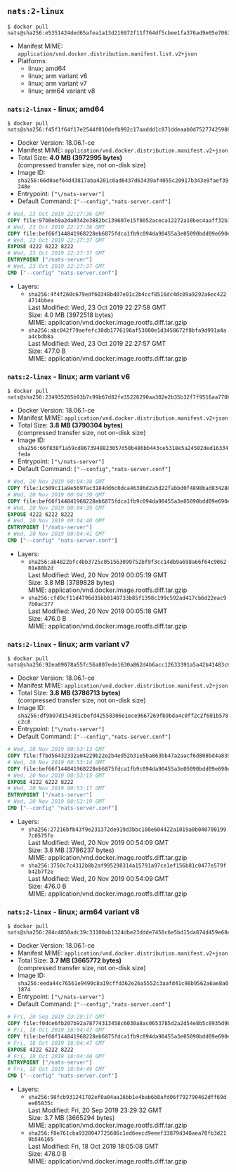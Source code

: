 ## `nats:2-linux`

```console
$ docker pull nats@sha256:e5351424ded65afea1a13d216972f11f764df5cbee1fa376ad9e05e706336a5c
```

-	Manifest MIME: `application/vnd.docker.distribution.manifest.list.v2+json`
-	Platforms:
	-	linux; amd64
	-	linux; arm variant v6
	-	linux; arm variant v7
	-	linux; arm64 variant v8

### `nats:2-linux` - linux; amd64

```console
$ docker pull nats@sha256:f45f1f64f17e2544f010defb992c17aaddd1c871ddeaab0d752774259883afca
```

-	Docker Version: 18.06.1-ce
-	Manifest MIME: `application/vnd.docker.distribution.manifest.v2+json`
-	Total Size: **4.0 MB (3972995 bytes)**  
	(compressed transfer size, not on-disk size)
-	Image ID: `sha256:66d0aef64d43817aba4201c0ad6437d63439af4055c20917b343e9faef39248e`
-	Entrypoint: `["\/nats-server"]`
-	Default Command: `["--config","nats-server.conf"]`

```dockerfile
# Wed, 23 Oct 2019 22:27:36 GMT
COPY file:97b0eb9a2da0342e3882bc139607e15f8052aceca12272a10bec4aaff32b13e6 in /nats-server 
# Wed, 23 Oct 2019 22:27:36 GMT
COPY file:bef66f144841968228eb6875fdca1fb9c094da90455a3e05090bdd09e690e7ea in /nats-server.conf 
# Wed, 23 Oct 2019 22:27:37 GMT
EXPOSE 4222 6222 8222
# Wed, 23 Oct 2019 22:27:37 GMT
ENTRYPOINT ["/nats-server"]
# Wed, 23 Oct 2019 22:27:37 GMT
CMD ["--config" "nats-server.conf"]
```

-	Layers:
	-	`sha256:4f4f260c679edf60348bd07e01c2b4ccf8516dc4dc09a9292a6ec4224714bbea`  
		Last Modified: Wed, 23 Oct 2019 22:27:58 GMT  
		Size: 4.0 MB (3972518 bytes)  
		MIME: application/vnd.docker.image.rootfs.diff.tar.gzip
	-	`sha256:abc042f79aefefc30db1776196af53000e1d3458672f8bfa9d991a4aa4cbdb8a`  
		Last Modified: Wed, 23 Oct 2019 22:27:57 GMT  
		Size: 477.0 B  
		MIME: application/vnd.docker.image.rootfs.diff.tar.gzip

### `nats:2-linux` - linux; arm variant v6

```console
$ docker pull nats@sha256:234935205b93b7c99b67d82fe35226290aa302e2b35b32f7f9516aa770bf6003
```

-	Docker Version: 18.06.1-ce
-	Manifest MIME: `application/vnd.docker.distribution.manifest.v2+json`
-	Total Size: **3.8 MB (3790304 bytes)**  
	(compressed transfer size, not on-disk size)
-	Image ID: `sha256:66f838f1a59cd8673948823057d50b486bb443ce5318e5a24502ded16334feda`
-	Entrypoint: `["\/nats-server"]`
-	Default Command: `["--config","nats-server.conf"]`

```dockerfile
# Wed, 20 Nov 2019 00:04:38 GMT
COPY file:1c509c11a9e5697ac3184dd6c0dca46386d2a5d22fabbd0f4898bad8342884d8 in /nats-server 
# Wed, 20 Nov 2019 00:04:39 GMT
COPY file:bef66f144841968228eb6875fdca1fb9c094da90455a3e05090bdd09e690e7ea in /nats-server.conf 
# Wed, 20 Nov 2019 00:04:39 GMT
EXPOSE 4222 6222 8222
# Wed, 20 Nov 2019 00:04:40 GMT
ENTRYPOINT ["/nats-server"]
# Wed, 20 Nov 2019 00:04:41 GMT
CMD ["--config" "nats-server.conf"]
```

-	Layers:
	-	`sha256:ab4822bfc4bb3725c051563099752bf9f3cc14db9a698a66f64c906201e88b2d`  
		Last Modified: Wed, 20 Nov 2019 00:05:19 GMT  
		Size: 3.8 MB (3789828 bytes)  
		MIME: application/vnd.docker.image.rootfs.diff.tar.gzip
	-	`sha256:cfd9cf11d4796d35bb8140733b85f1398c199c592ad417cb6d22eac97b0ac377`  
		Last Modified: Wed, 20 Nov 2019 00:05:18 GMT  
		Size: 476.0 B  
		MIME: application/vnd.docker.image.rootfs.diff.tar.gzip

### `nats:2-linux` - linux; arm variant v7

```console
$ docker pull nats@sha256:92ea09078a55fc56a807ede1630a862d4b6acc12633391a5a42b41483c6b66fa
```

-	Docker Version: 18.06.1-ce
-	Manifest MIME: `application/vnd.docker.distribution.manifest.v2+json`
-	Total Size: **3.8 MB (3786713 bytes)**  
	(compressed transfer size, not on-disk size)
-	Image ID: `sha256:df9b97d154301cbefd42558306e1ece9667269fb9bda4c0ff2c2f601b578c2c8`
-	Entrypoint: `["\/nats-server"]`
-	Default Command: `["--config","nats-server.conf"]`

```dockerfile
# Wed, 20 Nov 2019 00:53:13 GMT
COPY file:f7bd56432332a04229b22e2b4ed52b31e5ba863bb47a2aacf6d808bd4a8397d1 in /nats-server 
# Wed, 20 Nov 2019 00:53:14 GMT
COPY file:bef66f144841968228eb6875fdca1fb9c094da90455a3e05090bdd09e690e7ea in /nats-server.conf 
# Wed, 20 Nov 2019 00:53:15 GMT
EXPOSE 4222 6222 8222
# Wed, 20 Nov 2019 00:53:17 GMT
ENTRYPOINT ["/nats-server"]
# Wed, 20 Nov 2019 00:53:19 GMT
CMD ["--config" "nats-server.conf"]
```

-	Layers:
	-	`sha256:27216bfb43f9e231372de919d3bbc108e604422a1019a0b0407001997c0575fe`  
		Last Modified: Wed, 20 Nov 2019 00:54:09 GMT  
		Size: 3.8 MB (3786237 bytes)  
		MIME: application/vnd.docker.image.rootfs.diff.tar.gzip
	-	`sha256:3750c7c4312b8b2af995298314a15791a97ce1ef156b81c0477e579fb42b7f2e`  
		Last Modified: Wed, 20 Nov 2019 00:54:09 GMT  
		Size: 476.0 B  
		MIME: application/vnd.docker.image.rootfs.diff.tar.gzip

### `nats:2-linux` - linux; arm64 variant v8

```console
$ docker pull nats@sha256:284c4850adc39c33100ab1324dbe23ddde7450c6e5bd15da874d459e68e0ea3e
```

-	Docker Version: 18.06.1-ce
-	Manifest MIME: `application/vnd.docker.distribution.manifest.v2+json`
-	Total Size: **3.7 MB (3665772 bytes)**  
	(compressed transfer size, not on-disk size)
-	Image ID: `sha256:eeda44c76561e9490c8a19cffd362e26a5552c3aafd41c98b9562a6ae8a01874`
-	Entrypoint: `["\/nats-server"]`
-	Default Command: `["--config","nats-server.conf"]`

```dockerfile
# Fri, 20 Sep 2019 23:29:17 GMT
COPY file:f0dce6fb207b92a78774313458c6030a8ac0653785d2a2d54e8b5c8935d9b6b8 in /nats-server 
# Fri, 18 Oct 2019 18:04:47 GMT
COPY file:bef66f144841968228eb6875fdca1fb9c094da90455a3e05090bdd09e690e7ea in /nats-server.conf 
# Fri, 18 Oct 2019 18:04:47 GMT
EXPOSE 4222 6222 8222
# Fri, 18 Oct 2019 18:04:48 GMT
ENTRYPOINT ["/nats-server"]
# Fri, 18 Oct 2019 18:04:49 GMT
CMD ["--config" "nats-server.conf"]
```

-	Layers:
	-	`sha256:98fcb931241702ef0a04aa16bb1e4bab6b8afd06f792790462dff69dee05835c`  
		Last Modified: Fri, 20 Sep 2019 23:29:32 GMT  
		Size: 3.7 MB (3665294 bytes)  
		MIME: application/vnd.docker.image.rootfs.diff.tar.gzip
	-	`sha256:f8e761cba9328047725686c1ed6eecd9eeef33879d348aea70fb3d219b546165`  
		Last Modified: Fri, 18 Oct 2019 18:05:08 GMT  
		Size: 478.0 B  
		MIME: application/vnd.docker.image.rootfs.diff.tar.gzip
